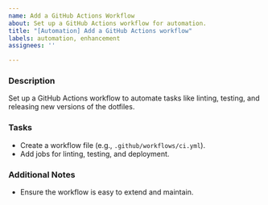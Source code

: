 ```yaml
---
name: Add a GitHub Actions Workflow
about: Set up a GitHub Actions workflow for automation.
title: "[Automation] Add a GitHub Actions workflow"
labels: automation, enhancement
assignees: ''

---
```


### Description
Set up a GitHub Actions workflow to automate tasks like linting, testing, and releasing new versions of the dotfiles.

### Tasks
- Create a workflow file (e.g., `.github/workflows/ci.yml`).
- Add jobs for linting, testing, and deployment.

### Additional Notes
- Ensure the workflow is easy to extend and maintain.
